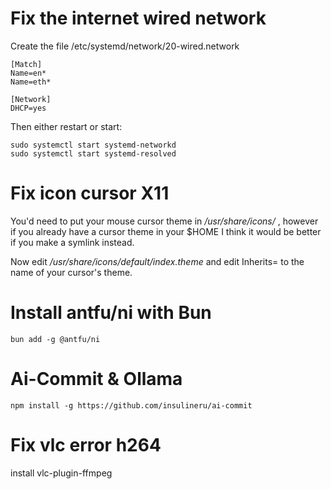 
# Fix the internet wired network
Create the file /etc/systemd/network/20-wired.network

```
[Match]
Name=en*
Name=eth*

[Network]
DHCP=yes
```

Then either restart or start:
```
sudo systemctl start systemd-networkd
sudo systemctl start systemd-resolved
```

# Fix icon cursor X11
You'd need to put your mouse cursor theme in _/usr/share/icons/_ , however if you already have a cursor theme in your $HOME I think it would be better if you make a symlink instead.

Now edit _/usr/share/icons/default/index.theme_ and edit Inherits= to the name of your cursor's theme.

# Install antfu/ni with Bun

```
bun add -g @antfu/ni
```
# Ai-Commit & Ollama
```
npm install -g https://github.com/insulineru/ai-commit
```

# Fix vlc error h264
install vlc-plugin-ffmpeg
